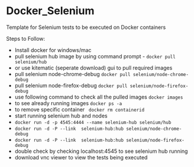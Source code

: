 # Docker_Selenium
Template for Selenium tests to be executed on Docker containers

Steps to Follow:

* Install docker for windows/mac
* pull selenium hub image by using command prompt - ```docker pull selenium/hub```
* or use kitematic (seperate download) gui to pull required images
* pull selenium node-chrome-debug ```docker pull selenium/node-chrome-debug```
* pull selenium node-firefox-debug ```docker pull selenium/node-firefox-debug```
* use following command to check all the pulled images ```docker images``` 
* to see already running images ```docker ps -a```
* to remove specific container ``` docker rm containerid```
* start running selenium hub and nodes
* ```docker run -d -p 4545:4444 --name selenium-hub selenium/hub```
* ```docker run -d -P --link  selenium-hub:hub selenium/node-chrome-debug```
* ```docker run -d -P --link  selenium-hub:hub selenium/node-firefox-debug```
* double check by checking localhost:4545 to see selenium hub running
* download vnc viewer to view the tests being executed






